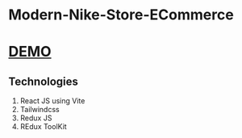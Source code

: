 # Modern-Nike-Store-ECommerce

# [DEMO](https://modern-nike-store-e-commerce.vercel.app/)

## Technologies 
1) React JS using Vite
2) Tailwindcss
3) Redux JS
4) REdux ToolKit
